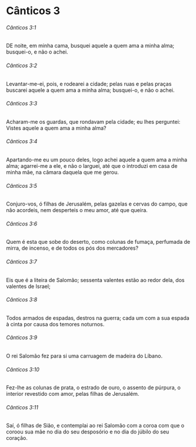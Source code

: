 # Cânticos 3

###### Cânticos 3:1

DE noite, em minha cama, busquei aquele a quem ama a minha alma; busquei-o, e não o achei.

###### Cânticos 3:2

Levantar-me-ei, pois, e rodearei a cidade; pelas ruas e pelas praças buscarei aquele a quem ama a minha alma; busquei-o, e não o achei.

###### Cânticos 3:3

Acharam-me os guardas, que rondavam pela cidade; eu lhes perguntei: Vistes aquele a quem ama a minha alma?

###### Cânticos 3:4

Apartando-me eu um pouco deles, logo achei aquele a quem ama a minha alma; agarrei-me a ele, e não o larguei, até que o introduzi em casa de minha mãe, na câmara daquela que me gerou.

###### Cânticos 3:5

Conjuro-vos, ó filhas de Jerusalém, pelas gazelas e cervas do campo, que não acordeis, nem desperteis o meu amor, até que queira.

###### Cânticos 3:6

Quem é esta que sobe do deserto, como colunas de fumaça, perfumada de mirra, de incenso, e de todos os pós dos mercadores?

###### Cânticos 3:7

Eis que é a liteira de Salomão; sessenta valentes estão ao redor dela, dos valentes de Israel;

###### Cânticos 3:8

Todos armados de espadas, destros na guerra; cada um com a sua espada à cinta por causa dos temores noturnos.

###### Cânticos 3:9

O rei Salomão fez para si uma carruagem de madeira do Líbano.

###### Cânticos 3:10

Fez-lhe as colunas de prata, o estrado de ouro, o assento de púrpura, o interior revestido com amor, pelas filhas de Jerusalém.

###### Cânticos 3:11

Saí, ó filhas de Sião, e contemplai ao rei Salomão com a coroa com que o coroou sua mãe no dia do seu desposório e no dia do júbilo do seu coração.

